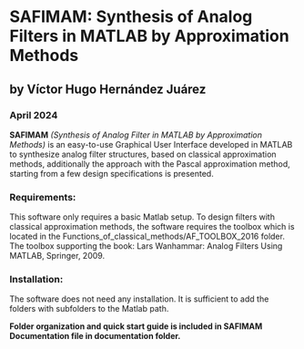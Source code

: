 # **SAFIMAM: Synthesis of Analog Filters in MATLAB by Approximation Methods**

## **by Víctor Hugo Hernández Juárez**

### **April 2024**

**SAFIMAM** *(Synthesis of Analog Filter in MATLAB by Approximation Methods)* is an easy-to-use Graphical User Interface developed in MATLAB to synthesize analog filter structures, 
based on classical approximation methods, additionally the approach with the Pascal approximation method, starting from a few design specifications is presented.

### **Requirements:**

This software only requires a basic Matlab setup. To design filters with classical approximation methods, the software requires the toolbox which is located in the 
Functions_of_classical_methods/AF_TOOLBOX_2016 folder. The toolbox supporting the book: Lars Wanhammar: Analog Filters Using MATLAB, Springer, 2009.

### **Installation:**

The software does not need any installation. It is sufficient to add the folders with subfolders to the Matlab path.

**Folder organization and quick start guide is included in SAFIMAM Documentation file in documentation folder.**
